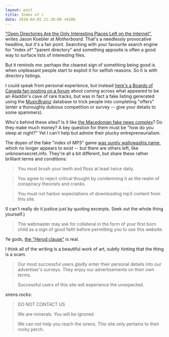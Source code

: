 ```yaml
---
layout: post
title: Index of /
date: 2018-04-05 21:30:00 +0100
---
```


["Open Directories Are the Only Interesting Places Left on the Internet"][mthrbrd], writes Jason Koebler at <cite>Motherboard</cite>.
That's a needlessly provocative headline, but it's a fair point.
Searching with your favourite search engine for "index of" "parent directory" and something apposite is often a good way to surface lists of interesting files.

But it reminds me: perhaps the clearest sign of something being good is when unpleasant people start to exploit it for selfish reasons. So it is with directory listings.

I could speak from personal experience, but instead [here's a Boards of Canada fan posting on a forum][boc] about coming across what appeared to be an Aladdin's cave of rare tracks, but was in fact a fake listing generated using the [MusicBrainz](https://musicbrainz.org/) database to trick people into completing "offers" (enter a thoroughly dubious competition or survey -- give your details to some spammers).

Who's behind these sites? Is it like [the Macedonian fake news complex][macedonia]?
Do they make much money?
A key question for them must be "how do you sleep at night?"
Yet I can't help but admire their plucky entrepreneurialism.

The doyen of the fake "index of MP3" game [was surely wallywashis.name][wally], which no longer appears to exist -- but there are others left, like unknownsecret.info.
They're all a bit different, but share these rather brilliant terms and conditions:

> You must brush your teeth and floss at least twice daily.

> You agree to reject critical thought by condemning it as the realm of conspiracy theorists and cranks.

> You must not harbor expectations of downloading mp3 content from this site.

(I can't really do it justice just by quoting excerpts. Seek out the whole thing yourself.)

> The webmaster may ask for collateral in the form of your first born child as a sign of good faith before permitting you to use this website.

Ye gods, [the "Herod clause"][herod] is real.

I think all of the writing is a beautiful work of art, subtly hinting that the thing is a scam.

> Our most successful users gladly enter their personal details into our advertiser's surveys. They enjoy our advertisements on their own terms.

> Successful users of this site will experience the unexpected.

sirens.rocks:

> DO NOT CONTACT US
>
> We are minerals. You will be ignored.
>
> We can not help you reach the sirens. This site only pertains to their rocky perch.

[mthrbrd]: https://motherboard.vice.com/en_us/article/d35x57/what-are-open-directories
[boc]: http://www.twoism.org/forum/viewtopic.php?p=247748
[musicbrainz]: https://musicbrainz.org/
[macedonia]: https://en.wikipedia.org/wiki/Fake_news_website#Macedonia
[wally]: http://thesoundofdarkness.blogspot.co.uk/2009/12/word-of-caution-scam-site-possibly.html
[herod]: https://www.theguardian.com/technology/2014/sep/29/londoners-wi-fi-security-herod-clause
